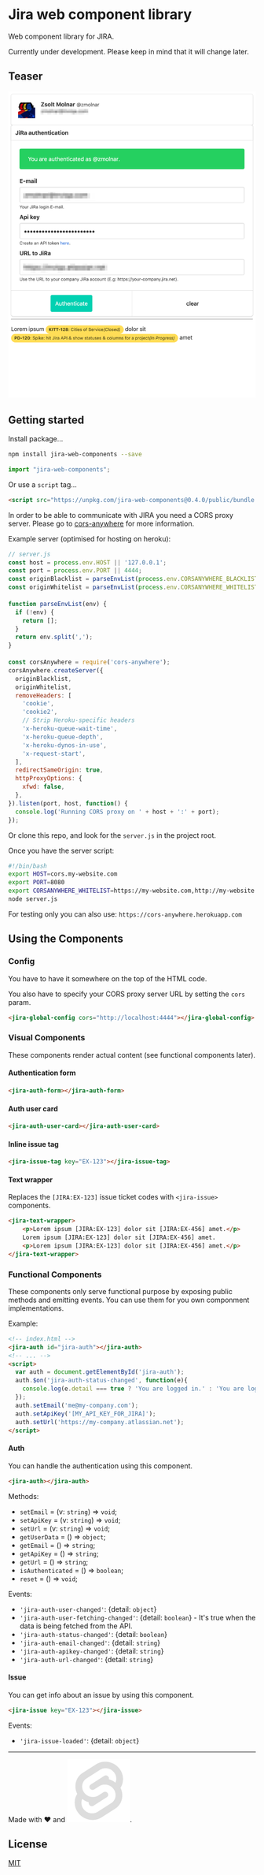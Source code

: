 # Jira web component library

Web component library for JIRA.

Currently under development. Please keep in mind that it will change later.

## Teaser
![Screen capture](https://raw.githubusercontent.com/zsotyooo/jira-web-components/master/public/screencapture.png)

## Getting started

Install package...

```bash
npm install jira-web-components --save
```

```js
import "jira-web-components";
```

Or use a `script` tag...

```html
<script src="https://unpkg.com/jira-web-components@0.4.0/public/bundle.js"></script>
```

In order to be able to communicate with JIRA you need a CORS proxy server.
Please go to [cors-anywhere](https://www.npmjs.com/package/cors-anywhere) for more information.

Example server (optimised for hosting on heroku):

```js
// server.js
const host = process.env.HOST || '127.0.0.1';
const port = process.env.PORT || 4444;
const originBlacklist = parseEnvList(process.env.CORSANYWHERE_BLACKLIST);
const originWhitelist = parseEnvList(process.env.CORSANYWHERE_WHITELIST);

function parseEnvList(env) {
  if (!env) {
    return [];
  }
  return env.split(',');
}

const corsAnywhere = require('cors-anywhere');
corsAnywhere.createServer({
  originBlacklist,
  originWhitelist,
  removeHeaders: [
    'cookie',
    'cookie2',
    // Strip Heroku-specific headers
    'x-heroku-queue-wait-time',
    'x-heroku-queue-depth',
    'x-heroku-dynos-in-use',
    'x-request-start',
  ],
  redirectSameOrigin: true,
  httpProxyOptions: {
    xfwd: false,
  },
}).listen(port, host, function() {
  console.log('Running CORS proxy on ' + host + ':' + port);
});
```

Or clone this repo, and look for the `server.js` in the project root.

Once you have the server script:

```bash
#!/bin/bash
export HOST=cors.my-website.com
export PORT=8080
export CORSANYWHERE_WHITELIST=https://my-website.com,http://my-website.com,http://test.my-website.com
node server.js
```

For testing only you can also use: `https://cors-anywhere.herokuapp.com`

## Using the Components

### Config

You have to have it somewhere on the top of the HTML code.

You also have to specify your CORS proxy server URL by setting the `cors` param.

```html
<jira-global-config cors="http://localhost:4444"></jira-global-config>
```

### Visual Components

These components render actual content (see functional components later).

#### Authentication form

```html
<jira-auth-form></jira-auth-form>
```

#### Auth user card

```html
<jira-auth-user-card></jira-auth-user-card>
```

#### Inline issue tag

```html
<jira-issue-tag key="EX-123"></jira-issue-tag>
```

#### Text wrapper

Replaces the `[JIRA:EX-123]` issue ticket codes with `<jira-issue>` components.
```html
<jira-text-wrapper>
    <p>Lorem ipsum [JIRA:EX-123] dolor sit [JIRA:EX-456] amet.</p>
    Lorem ipsum [JIRA:EX-123] dolor sit [JIRA:EX-456] amet.
    <p>Lorem ipsum [JIRA:EX-123] dolor sit [JIRA:EX-456] amet.</p>
</jira-text-wrapper>
```

### Functional Components

These components only serve functional purpose by exposing public methods and emitting events. You can use them for you own componment implementations.

Example:
```html
<!-- index.html -->
<jira-auth id="jira-auth"></jira-auth>
<!-- ... -->
<script>
  var auth = document.getElementById('jira-auth');
  auth.$on('jira-auth-status-changed', function(e){
    console.log(e.detail === true ? 'You are logged in.' : 'You are logged out');
  });
  auth.setEmail('me@my-company.com');
  auth.setApiKey('[MY_API_KEY_FOR_JIRA]');
  auth.setUrl('https://my-company.atlassian.net');
</script>
```

#### Auth

You can handle the authentication using this component.

```html
<jira-auth></jira-auth>
```

Methods:
* `setEmail` = (v: `string`) => `void`;
* `setApiKey` = (v: `string`) => `void`;
* `setUrl` = (v: `string`) => `void`;
* `getUserData` = () => `object`;
* `getEmail` = () => `string`;
* `getApiKey` = () => `string`;
* `getUrl` = () => `string`;
* `isAuthenticated` = () => `boolean`;
* `reset` = () => `void`;

Events:
* `'jira-auth-user-changed'`: {detail: `object`}
* `'jira-auth-user-fetching-changed'`: {detail: `boolean`} - It's true when the data is being fetched from the API.
* `'jira-auth-status-changed'`: {detail: `boolean`}
* `'jira-auth-email-changed'`: {detail: `string`}
* `'jira-auth-apikey-changed'`: {detail: `string`}
* `'jira-auth-url-changed'`: {detail: `string`}

#### Issue

You can get info about an issue by using this component.

```html
<jira-issue key="EX-123"></jira-issue>
```

Events:

* `'jira-issue-loaded'`: {detail: `object`}

---

Made with :heart: and [![svelte](https://raw.githubusercontent.com/zsotyooo/jira-web-components/master/public/favicon.png)](https://svelte.dev/).

## License

[MIT](https://opensource.org/licenses/MIT)
